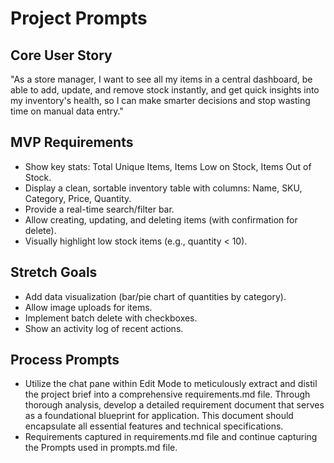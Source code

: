 # Project Prompts

## Core User Story
"As a store manager, I want to see all my items in a central dashboard, be able to add, update, and remove stock instantly, and get quick insights into my inventory's health, so I can make smarter decisions and stop wasting time on manual data entry."

## MVP Requirements
- Show key stats: Total Unique Items, Items Low on Stock, Items Out of Stock.
- Display a clean, sortable inventory table with columns: Name, SKU, Category, Price, Quantity.
- Provide a real-time search/filter bar.
- Allow creating, updating, and deleting items (with confirmation for delete).
- Visually highlight low stock items (e.g., quantity < 10).

## Stretch Goals
- Add data visualization (bar/pie chart of quantities by category).
- Allow image uploads for items.
- Implement batch delete with checkboxes.
- Show an activity log of recent actions.

## Process Prompts
- Utilize the chat pane within Edit Mode to meticulously extract and distil the project brief into a comprehensive requirements.md file. Through thorough analysis, develop a detailed requirement document that serves as a foundational blueprint for application. This document should encapsulate all essential features and technical specifications.
- Requirements captured in requirements.md file and continue capturing the Prompts used in prompts.md file.